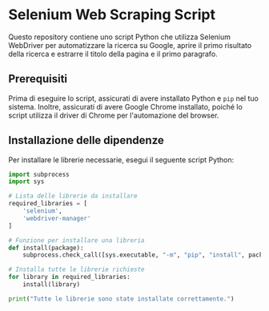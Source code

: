 # Selenium Web Scraping Script

Questo repository contiene uno script Python che utilizza Selenium WebDriver per automatizzare la ricerca su Google, aprire il primo risultato della ricerca e estrarre il titolo della pagina e il primo paragrafo. 

## Prerequisiti

Prima di eseguire lo script, assicurati di avere installato Python e `pip` nel tuo sistema. Inoltre, assicurati di avere Google Chrome installato, poiché lo script utilizza il driver di Chrome per l'automazione del browser.

## Installazione delle dipendenze

Per installare le librerie necessarie, esegui il seguente script Python:

```python
import subprocess
import sys

# Lista delle librerie da installare
required_libraries = [
    'selenium',
    'webdriver-manager'
]

# Funzione per installare una libreria
def install(package):
    subprocess.check_call([sys.executable, "-m", "pip", "install", package])

# Installa tutte le librerie richieste
for library in required_libraries:
    install(library)

print("Tutte le librerie sono state installate correttamente.")
